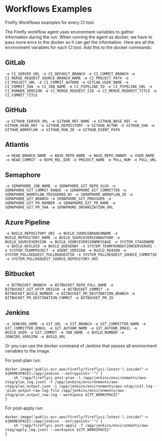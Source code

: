 # Workflows Examples
Firefly Workflows examples for every CI tool.

The Firefly workflow agent uses environment variables to gather information during the run. When running the agent as docker, we have to pass more envs to the docker so it can get the information.
Here are all the environment variables for each CI tool. Add this to the docker commands:

## GitLab
```
-e CI_SERVER_URL -e CI_DEFAULT_BRANCH -e CI_COMMIT_BRANCH -e CI_MERGE_REQUEST_SOURCE_BRANCH_NAME -e CI_PROJECT_PATH -e CI_PROJECT_URL -e CI_COMMIT_AUTHOR -e GITLAB_USER_NAME -e CI_COMMIT_SHA -e CI_JOB_NAME -e CI_PIPELINE_ID -e CI_PIPELINE_URL -e CI_RUNNER_VERSION -e CI_MERGE_REQUEST_IID -e CI_MERGE_REQUEST_TITLE -e CI_COMMIT_TITLE
```

## GitHub
```
-e GITHUB_SERVER_URL -e GITHUB_REF_NAME -e GITHUB_BASE_REF -e GITHUB_HEAD_REF -e GITHUB_REPOSITORY -e GITHUB_ACTOR -e GITHUB_SHA -e GITHUB_WORKFLOW -e GITHUB_RUN_ID -e GITHUB_EVENT_PATH
```

## Atlantis
```
-e HEAD_BRANCH_NAME -e BASE_REPO_NAME -e BASE_REPO_OWNER -e USER_NAME -e HEAD_COMMIT -e REPO_REL_DIR -e PROJECT_NAME -e PULL_NUM -e PULL_URL
```

## Semaphore
```
-e SEMAPHORE_JOB_NAME -e SEMAPHORE_GIT_REPO_SLUG -e SEMAPHORE_GIT_COMMIT_RANGE -e SEMAPHORE_GIT_COMMITTER -e SEMAPHORE_WORKFLOW_TRIGGERED_BY -e SEMAPHORE_WORKFLOW_ID -e SEMAPHORE_GIT_BRANCH -e SEMAPHORE_GIT_PROVIDER -e SEMAPHORE_GIT_PR_NUMBER -e SEMAPHORE_GIT_PR_NAME -e SEMAPHORE_GIT_PR_SHA -e SEMAPHORE_ORGANIZATION_URL
```

## Azure Pipeline
```
-e BUILD_REPOSITORY_URI -e BUILD_SOURCEBRANCHNAME -e BUILD_REPOSITORY_NAME -e BUILD_SOURCEVERSIONAUTHOR -e BUILD_SOURCEVERSION -e BUILD_SOURCEVERSIONMESSAGE -e SYSTEM_STAGENAME -e BUILD_BUILDID -e BUILD_QUEUEDBY -e SYSTEM_TEAMFOUNDATIONSERVERURI -e SYSTEM_TEAMPROJECT -e AGENT_VERSION -e BUILD_REASON -e SYSTEM_PULLREQUEST_PULLREQUESTID -e SYSTEM_PULLREQUEST_SOURCE_COMMITID -e SYSTEM_PULLREQUEST_SOURCE_REPOSITORY_URI
```

## Bitbucket
```
-e BITBUCKET_BRANCH -e BITBUCKET_REPO_FULL_NAME -e BITBUCKET_GIT_HTTP_ORIGIN -e BITBUCKET_COMMIT -e BITBUCKET_BUILD_NUMBER -e BITBUCKET_PR_DESTINATION_BRANCH -e BITBUCKET_PR_DESTINATION_COMMIT -e BITBUCKET_PR_ID
```

## Jenkins
```
-e JENKINS_HOME -e GIT_URL -e GIT_BRANCH -e GIT_COMMITTER_NAME -e GIT_COMMITTER_EMAIL -e GIT_AUTHOR_NAME -e GIT_AUTHOR_EMAIL -e BUILD_USER -e GIT_COMMIT -e JOB_NAME -e BUILD_NUMBER -e JENKINS_VERSION -e BUILD_URL
```

Or you can use the docker command of Jenkins that passes all environment variables to the image.

For post-plan run:
```
docker.image('public.ecr.aws/firefly/fireflyci:latest').inside("-v ${WORKSPACE}:/app/jenkins --entrypoint=''") {
    sh "/app/fireflyci post-plan -l /app/jenkins/environments/aws-stag/plan_log.jsonl -f /app/jenkins/environments/aws-stag/plan_output.json -i /app/jenkins/environments/aws-stag/init.log --plan-output-raw-log-file /app/jenkins/environments/aws-stag/plan_output_raw.log --workspace ${TF_WORKSPACE}"
}
```
For post-apply run:
```
docker.image('public.ecr.aws/firefly/fireflyci:latest').inside("-v ${WORKSPACE}:/app/jenkins --entrypoint=''") {
    sh "/app/fireflyci post-apply -f /app/jenkins/environments/aws-stag/apply_log.jsonl --workspace ${TF_WORKSPACE}"
}
```
